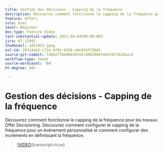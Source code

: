 ```yaml
---
title: Gestion des décisions - Capping de la fréquence
description: Découvrez comment fonctionne le capping de la fréquence pour les travaux Offer Decisioning. Découvrez comment configurer le capping de la fréquence pour un événement personnalisé et comment configurer des incréments en définissant la fréquence.
feature: Offers
role: User
level: Beginner
doc-type: Feature Video
last-substantial-update: 2023-04-04T00:00:00Z
jira: KT-12992
thumbnail: 3417853.jpeg
exl-id: 20314ab5-c72e-4f0e-9438-a0e454f23b65
source-git-commit: fd9d277be00449155c49b3809fe647d7342b6acd
workflow-type: tm+mt
source-wordcount: '64'
ht-degree: 96%

---
```


# Gestion des décisions - Capping de la fréquence

Découvrez comment fonctionne le capping de la fréquence pour les travaux Offer Decisioning. Découvrez comment configurer le capping de la fréquence pour un événement personnalisé et comment configurer des incréments en définissant la fréquence.

>[!VIDEO](https://video.tv.adobe.com/v/3417853/?quality=12&learn=on){transcript=true}
